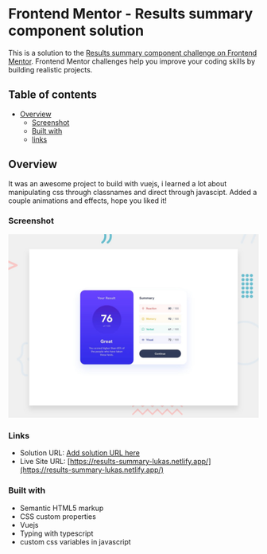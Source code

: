 # Frontend Mentor - Results summary component solution

This is a solution to the [Results summary component challenge on Frontend Mentor](https://www.frontendmentor.io/challenges/results-summary-component-CE_K6s0maV). Frontend Mentor challenges help you improve your coding skills by building realistic projects. 

## Table of contents

- [Overview](#overview)
  - [Screenshot](#screenshot)
  - [Built with](#built-with)
  - [links](#links)

## Overview

It was an awesome project to build with vuejs, i learned a lot about manipulating css through classnames and direct through javascipt.
Added a couple animations and effects, hope you liked it!

### Screenshot

![](./design/desktop-preview.jpg)

### Links

- Solution URL: [Add solution URL here](https://your-solution-url.com)
- Live Site URL: [https://results-summary-lukas.netlify.app/](https://results-summary-lukas.netlify.app/)

### Built with

- Semantic HTML5 markup
- CSS custom properties
- Vuejs
- Typing with typescript
- custom css variables in javascript

